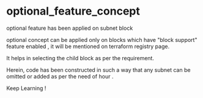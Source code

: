 # optional_feature_concept

optional feature has been applied on subnet block

optional concept can be applied only on blocks which have "block support" feature enabled , it will be mentioned on terraform registry page.

It helps in selecting the child block as per the requirement.

Herein, code has been constructed in such a way that any subnet can be omitted or added as per the need of hour .

Keep Learning !
